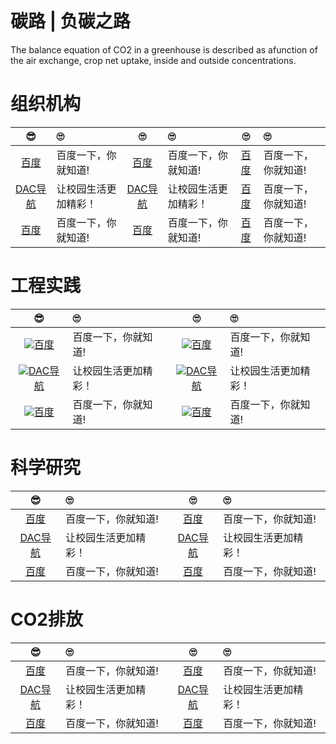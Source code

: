 # 碳路 | 负碳之路

The balance equation of CO2 in a greenhouse is described as afunction of the air exchange, crop net uptake, inside and outside concentrations.

# 组织机构

| 😎 | 🙄 | 🙄 | 🙄 | 🙄 | 🙄 |
|:---:|:----|:---:|:----|:---:|:----|
|[百度](https://www.baidu.com/)|百度一下，你就知道!|[百度](https://www.baidu.com/)|百度一下，你就知道!|[百度](https://www.baidu.com/)|百度一下，你就知道!|
|[DAC导航](https://https://nwuzmed.ga/)|让校园生活更加精彩！|[DAC导航](https://https://nwuzmed.ga/)|让校园生活更加精彩！| [百度](https://www.baidu.com/)|百度一下，你就知道!|
|[百度](https://www.baidu.com/)|百度一下，你就知道!|[百度](https://www.baidu.com/)|百度一下，你就知道!|[百度](https://www.baidu.com/)|百度一下，你就知道!|

# 工程实践

| 😎 | 🙄 | 🙄 | 🙄 |
|:---:|:----|:---:|:----|
|![](https://www.baidu.com/img/PCtm_d9c8750bed0b3c7d089fa7d55720d6cf.png)[百度](https://www.baidu.com/)|百度一下，你就知道!|![](https://www.baidu.com/img/PCtm_d9c8750bed0b3c7d089fa7d55720d6cf.png)[百度](https://www.baidu.com/)|百度一下，你就知道!|
|![](https://nwuzmedoutlook.github.io/images/avatar.png)[DAC导航](https://nwuzmed.ga/)|让校园生活更加精彩！|![](https://nwuzmedoutlook.github.io/images/avatar.png)[DAC导航](https://nwuzmed.ga/)|让校园生活更加精彩！|
|![](https://nwuzmedoutlook.github.io/images/avatar.png)[百度](https://www.baidu.com/)|百度一下，你就知道!|![](https://www.baidu.com/img/PCtm_d9c8750bed0b3c7d089fa7d55720d6cf.png)[百度](https://www.baidu.com/)|百度一下，你就知道!|

# 科学研究

| 😎 | 🙄 | 🙄 | 🙄 |
|:---:|:----|:---:|:----|
|[百度](https://www.baidu.com/)|百度一下，你就知道!|[百度](https://www.baidu.com/)|百度一下，你就知道!|[百度](https://www.baidu.com/)|百度一下，你就知道!|
|[DAC导航](https://https://nwuzmed.ga/)|让校园生活更加精彩！|[DAC导航](https://https://nwuzmed.ga/)|让校园生活更加精彩！| [百度](https://www.baidu.com/)|百度一下，你就知道!|
|[百度](https://www.baidu.com/)|百度一下，你就知道!|[百度](https://www.baidu.com/)|百度一下，你就知道!|[百度](https://www.baidu.com/)|百度一下，你就知道!|

# CO2排放

| 😎 | 🙄 | 🙄 | 🙄 |
|:---:|:----|:---:|:----|
|[百度](https://www.baidu.com/)|百度一下，你就知道!|[百度](https://www.baidu.com/)|百度一下，你就知道!|[百度](https://www.baidu.com/)|百度一下，你就知道!|
|[DAC导航](https://https://nwuzmed.ga/)|让校园生活更加精彩！|[DAC导航](https://https://nwuzmed.ga/)|让校园生活更加精彩！| [百度](https://www.baidu.com/)|百度一下，你就知道!|
|[百度](https://www.baidu.com/)|百度一下，你就知道!|[百度](https://www.baidu.com/)|百度一下，你就知道!|[百度](https://www.baidu.com/)|百度一下，你就知道!|
